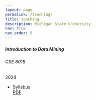```yaml
---
layout: page
permalink: /teaching/
title: teaching
description: Michigan State University
nav: true
nav_order: 5
---
```


<!-- Fall 2024 CSE801B -->
<div class="card mt-3">
  <div class="p-3">
    <div class="row">
      <div class="col-sm-10">
        <h5 id="comp311" class="card-title">Introduction to Data Mining</h5>
        <h6 class="card-subtitle font-italic">CSE 801B</h6>
      </div>
      <div class="col-sm-2 text-sm-right">
        <span class="badge bg-warning">
          2024
        </span>
      </div>
    </div>
    <ul class="card-text font-weight-light list-group list-group-flush">
      <li class="list-group-item">
        <div class="row">
          <div class="col-sm-9">
            Syllabus
          </div>
          <div class="col-sm-3">
            <a href="">PDF</a>
          </div>
        </div>
      </li>
    </ul>
  </div>
</div>

